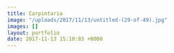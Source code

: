 ```yaml
---
title: Carpintaria
image: "/uploads/2017/11/13/untitled-(29-of-49).jpg"
images: []
layout: portfolio
date: 2017-11-13 15:10:03 +0000
---
```

